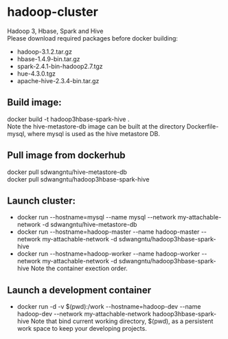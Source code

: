 # hadoop-cluster
Hadoop 3, Hbase, Spark and Hive <br />
Please download required packages before docker building:   <br />
* hadoop-3.1.2.tar.gz  
* hbase-1.4.9-bin.tar.gz  
* spark-2.4.1-bin-hadoop2.7.tgz
* hue-4.3.0.tgz  
* apache-hive-2.3.4-bin.tar.gz  


## Build image:
docker build -t hadoop3hbase-spark-hive .  <br />
Note the hive-metastore-db image can be built at the directory Dockerfile-mysql, where mysql is used as the hive metastore DB.

## Pull image from dockerhub
docker pull sdwangntu/hive-metastore-db   <br />
docker pull sdwangntu/hadoop3hbase-spark-hive   <br />

## Launch cluster: 
* docker run --hostname=mysql --name mysql --network  my-attachable-network -d sdwangntu/hive-metastore-db
* docker run --hostname=hadoop-master --name hadoop-master --network  my-attachable-network -d sdwangntu/hadoop3hbase-spark-hive  
* docker run --hostname=hadoop-worker --name hadoop-worker --network  my-attachable-network -d sdwangntu/hadoop3hbase-spark-hive 
Note the container exection order.
 
## Launch a development container
*  docker run -d -v $(pwd):/work --hostname=hadoop-dev --name hadoop-dev --network  my-attachable-network  hadoop3hbase-spark-hive
Note that bind current working directory, $(pwd), as a persistent work space to keep your developing projects.
